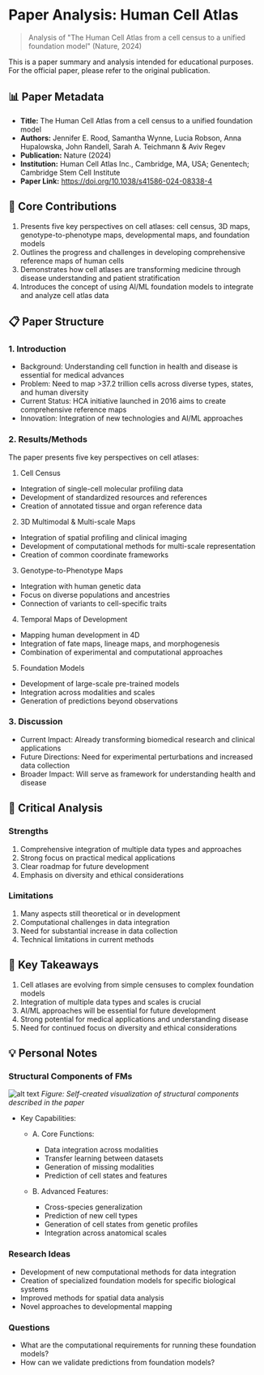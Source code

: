 # Paper Analysis: Human Cell Atlas
> Analysis of "The Human Cell Atlas from a cell census to a unified foundation model" (Nature, 2024)

This is a paper summary and analysis intended for educational purposes. For the official paper, please refer to the original publication.

## 📊 Paper Metadata
- **Title:** The Human Cell Atlas from a cell census to a unified foundation model
- **Authors:** Jennifer E. Rood, Samantha Wynne, Lucia Robson, Anna Hupalowska, John Randell, Sarah A. Teichmann & Aviv Regev
- **Publication:** Nature (2024)
- **Institution:** Human Cell Atlas Inc., Cambridge, MA, USA; Genentech; Cambridge Stem Cell Institute
- **Paper Link:** https://doi.org/10.1038/s41586-024-08338-4

## 🎯 Core Contributions
1. Presents five key perspectives on cell atlases: cell census, 3D maps, genotype-to-phenotype maps, developmental maps, and foundation models
2. Outlines the progress and challenges in developing comprehensive reference maps of human cells
3. Demonstrates how cell atlases are transforming medicine through disease understanding and patient stratification
4. Introduces the concept of using AI/ML foundation models to integrate and analyze cell atlas data

## 📋 Paper Structure
### 1. Introduction
- Background: Understanding cell function in health and disease is essential for medical advances
- Problem: Need to map >37.2 trillion cells across diverse types, states, and human diversity
- Current Status: HCA initiative launched in 2016 aims to create comprehensive reference maps
- Innovation: Integration of new technologies and AI/ML approaches

### 2. Results/Methods
The paper presents five key perspectives on cell atlases:

1. Cell Census
- Integration of single-cell molecular profiling data
- Development of standardized resources and references
- Creation of annotated tissue and organ reference data

2. 3D Multimodal & Multi-scale Maps
- Integration of spatial profiling and clinical imaging
- Development of computational methods for multi-scale representation
- Creation of common coordinate frameworks

3. Genotype-to-Phenotype Maps
- Integration with human genetic data
- Focus on diverse populations and ancestries
- Connection of variants to cell-specific traits

4. Temporal Maps of Development
- Mapping human development in 4D
- Integration of fate maps, lineage maps, and morphogenesis
- Combination of experimental and computational approaches

5. Foundation Models
- Development of large-scale pre-trained models
- Integration across modalities and scales
- Generation of predictions beyond observations

### 3. Discussion
- Current Impact: Already transforming biomedical research and clinical applications
- Future Directions: Need for experimental perturbations and increased data collection
- Broader Impact: Will serve as framework for understanding health and disease

## 💭 Critical Analysis
### Strengths
1. Comprehensive integration of multiple data types and approaches
2. Strong focus on practical medical applications
3. Clear roadmap for future development
4. Emphasis on diversity and ethical considerations

### Limitations
1. Many aspects still theoretical or in development
2. Computational challenges in data integration
3. Need for substantial increase in data collection
4. Technical limitations in current methods

## 📌 Key Takeaways
1. Cell atlases are evolving from simple censuses to complex foundation models
2. Integration of multiple data types and scales is crucial
3. AI/ML approaches will be essential for future development
4. Strong potential for medical applications and understanding disease
5. Need for continued focus on diversity and ethical considerations

## 💡 Personal Notes
### Structural Components of FMs
![alt text](../../paper-figures/Structural_Components_of_scfms.png)
*Figure: Self-created visualization of structural components described in the paper*


- Key Capabilities:

  - A. Core Functions:

    - Data integration across modalities
    - Transfer learning between datasets
    - Generation of missing modalities
    - Prediction of cell states and features

  - B. Advanced Features:

    - Cross-species generalization
    - Prediction of new cell types
    - Generation of cell states from genetic profiles
    - Integration across anatomical scales


### Research Ideas
- Development of new computational methods for data integration
- Creation of specialized foundation models for specific biological systems
- Improved methods for spatial data analysis
- Novel approaches to developmental mapping

### Questions
- What are the computational requirements for running these foundation models?
- How can we validate predictions from foundation models?


